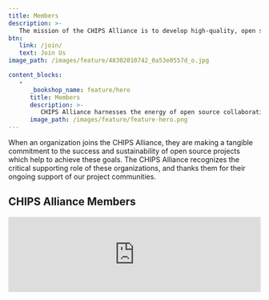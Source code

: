 ```yaml
---
title: Members
description: >-
   The mission of the CHIPS Alliance is to develop high-quality, open source hardware designs relevant to silicon devices and FPGAs. By creating an open and collaborative environment, CHIPS Alliance shares resources to lower the cost of development. Companies and individuals can work together to develop open source CPUs, various peripherals, and complex IP blocks.
btn:
   link: /join/
   text: Join Us
image_path: /images/feature/48302010742_0a53e0557d_o.jpg

content_blocks:
   -
      _bookshop_name: feature/hero
      title: Members
      description: >-
         CHIPS Alliance harnesses the energy of open source collaboration to accelerate hardware development.
      image_path: /images/feature/feature-hero.png
---
```


When an organization joins the CHIPS Alliance, they are making a tangible commitment to the success and sustainability of open source projects which help to achieve these goals.  The CHIPS Alliance recognizes the critical supporting role of these organizations, and thanks them for their ongoing support of our project communities.

## CHIPS Alliance Members

<iframe
title="landscape"
id="landscape"
src="https://landscape.cncf.io/pages/members"
frameborder="0"
scrolling="no"
class="iframe-container"
style="width: 100% ; min-width: 100%;"
></iframe>
<script defer src='//landscape.cncf.io/iframeResizer.js?ver=1671468192' id='landscape-resize-js'></script>
